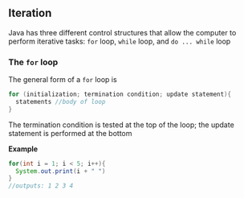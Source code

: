 ## Iteration 
Java has three different control structures that allow the computer to perform iterative tasks: `for` loop, `while` loop, and `do ... while` loop 

### The `for` loop 
The general form of a `for` loop is 
```java 
for (initialization; termination condition; update statement){
  statements //body of loop
}
```
The termination condition is tested at the top of the loop; the update statement is performed at the bottom 

**Example** 
```java
for(int i = 1; i < 5; i++){
  System.out.print(i + " ")
}
//outputs: 1 2 3 4 
```